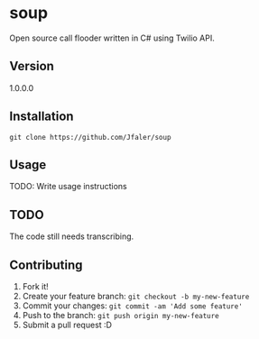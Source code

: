 # soup
Open source call flooder written in C# using Twilio API.

## Version 
1.0.0.0

## Installation
`
git clone https://github.com/Jfaler/soup
`

## Usage

TODO: Write usage instructions 

## TODO 

The code still needs transcribing.

## Contributing

1. Fork it!
2. Create your feature branch: `git checkout -b my-new-feature`
3. Commit your changes: `git commit -am 'Add some feature'`
4. Push to the branch: `git push origin my-new-feature`
5. Submit a pull request :D


